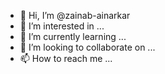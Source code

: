 - 👋 Hi, I’m @zainab-ainarkar
- 👀 I’m interested in ...
- 🌱 I’m currently learning ...
- 💞️ I’m looking to collaborate on ...
- 📫 How to reach me ...

<!---
zainab-ainarkar/zainab-ainarkar is a ✨ special ✨ repository because its `README.md` (this file) appears on your GitHub profile.
You can click the Preview link to take a look at your changes.
--->
